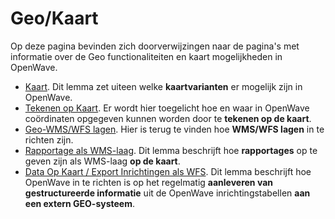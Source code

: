# Geo/Kaart

Op deze pagina bevinden zich doorverwijzingen naar de pagina's met informatie over de Geo functionaliteiten en kaart mogelijkheden in OpenWave.

- [Kaart](/probleemoplossing/module_overstijgende_schermen/kaart.md). Dit lemma zet uiteen welke **kaartvarianten** er mogelijk zijn in OpenWave.
- [Tekenen op Kaart](/probleemoplossing/module_overstijgende_schermen/tekenen_op_kaart.md). Er wordt hier toegelicht hoe en waar in OpenWave coördinaten opgegeven kunnen worden door te **tekenen op de kaart**.
- [Geo-WMS/WFS lagen](/instellen_inrichten/geowms-lagen.md). Hier is terug te vinden hoe **WMS/WFS lagen** in te richten zijn.
- [Rapportage als WMS-laag](/instellen_inrichten/rapportage-publiceren_als_wms-laag.md). Dit lemma beschrijft hoe **rapportages** op te geven zijn als WMS-laag **op de kaart**.
- [Data Op Kaart / Export Inrichtingen als WFS](/instellen_inrichten/data_op_kaart.md). Dit lemma beschrijft hoe OpenWave in te richten is op het regelmatig **aanleveren van gestructureerde informatie** uit de OpenWave inrichtingstabellen **aan een extern GEO-systeem**.
